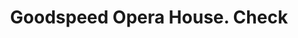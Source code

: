---
doi: 10.7916/D8D238MZ
date_other: '1880'
date_other_textual: 1880-1889
form: printed ephemera
genre:
- Checks (bank checks)
name:
- Goodspeed Opera House
object_in_context_url: https://biggert.cul.columbia.edu/items/view/ave_biggert_00063
subject_hierarchical_geographic:
- East Haddam, Connecticut, United States
subject_name:
- Goodspeed Opera House
title: Goodspeed Opera House. Check
sort_title: Goodspeed Opera House. Check
call_number: ave_biggert_00063
coordinates:
- 41.483333333333334,-72.4
pid: ave_biggert_00063
identifiers: ave_biggert_00063
thumbnail: https://derivativo-1.library.columbia.edu/iiif/2/ldpd:343047/full/!256,256/0/native.jpg
permalink: "/biggert/ave_biggert_00063/"
layout: iiif-image-page
---
